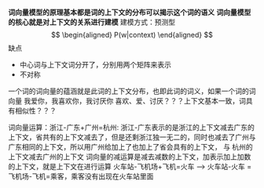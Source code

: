 **词向量模型的原理基本都是词的上下文的分布可以揭示这个词的语义**
**词向量模型的核心就是对上下文的关系进行建模**
建模方式：预测型
$$
\begin{aligned}
P(w|context)
\end{aligned}
$$
缺点
- 中心词与上下文词分开了，分别用两个矩阵来表示
- 不对称

一个词的词向量的蕴涵就是此词的上下文分布，也即此词的词义，如果一个词的词向量
我爱你，我喜欢你，我讨厌你  喜欢、爱、讨厌？？？上下文基本一致，词具有相似性？？？

词向量运算：浙江-广东+广州=杭州: 浙江-广东表示的是浙江的上下文减去广东的上下文，省共有的上下文减去了，但是还剩浙江独一无二的，同时也减去了广州与广东相同的上下文，所以用广州给加上了也加上了省会具有的上下文， 与 杭州的上下文减去广州的上下文
词向量的减运算是减去减数的上下文，加表示加上加数的上下文，就是上下文在进行运算
火车站-飞机场+飞机=火车 --> 火车站-火车 = 飞机场-飞机=乘客，乘客没有出现在火车站里面
